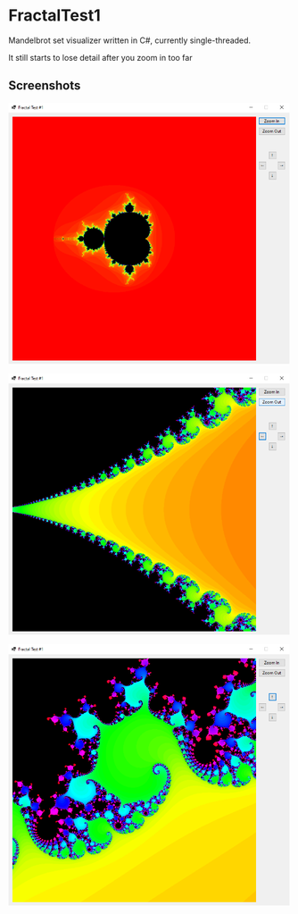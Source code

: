 # FractalTest1

Mandelbrot set visualizer written in C#, currently single-threaded.

It still starts to lose detail after you zoom in too far

## Screenshots

![1.png](https://raw.githubusercontent.com/jcv8000/FractalTest1/master/images/1.png?token=ADAI22PL7EAJPZMRTU4WKXLA32EYY)

![2.png](https://raw.githubusercontent.com/jcv8000/FractalTest1/master/images/2.png?token=ADAI22PUGUD6VDZIQCWGK7DA32E2E)

![2.png](https://raw.githubusercontent.com/jcv8000/FractalTest1/master/images/3.png?token=ADAI22PWKGFTU2CM5Q3DUATA32E22)
